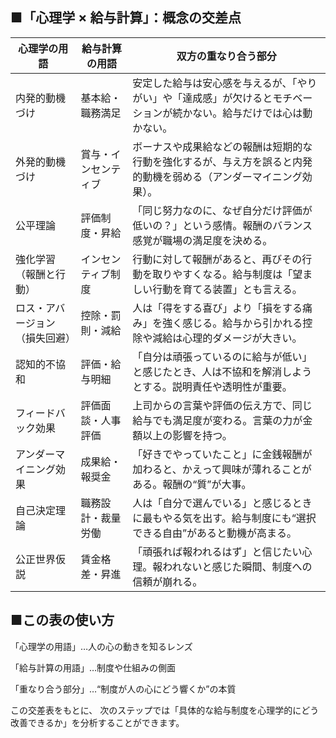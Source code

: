 ## ■「心理学 × 給与計算」：概念の交差点

| 心理学の用語          | 給与計算の用語    | 双方の重なり合う部分                                          |
| --------------- | ---------- | ----------------------------------------------------------- |
| 内発的動機づけ         | 基本給・職務満足   | 安定した給与は安心感を与えるが、「やりがい」や「達成感」が欠けるとモチベーションが続かない。給与だけでは心は動かない。 |
| 外発的動機づけ         | 賞与・インセンティブ | ボーナスや成果給などの報酬は短期的な行動を強化するが、与え方を誤ると内発的動機を弱める（アンダーマイニング効果）。   |
| 公平理論            | 評価制度・昇給    | 「同じ努力なのに、なぜ自分だけ評価が低いの？」という感情。報酬のバランス感覚が職場の満足度を決める。          |
| 強化学習（報酬と行動）     | インセンティブ制度  | 行動に対して報酬があると、再びその行動を取りやすくなる。給与制度は「望ましい行動を育てる装置」とも言える。       |
| ロス・アバージョン（損失回避） | 控除・罰則・減給   | 人は「得をする喜び」より「損をする痛み」を強く感じる。給与から引かれる控除や減給は心理的ダメージが大きい。       |
| 認知的不協和          | 評価・給与明細    | 「自分は頑張っているのに給与が低い」と感じたとき、人は不協和を解消しようとする。説明責任や透明性が重要。        |
| フィードバック効果       | 評価面談・人事評価  | 上司からの言葉や評価の伝え方で、同じ給与でも満足度が変わる。言葉の力が金額以上の影響を持つ。              |
| アンダーマイニング効果     | 成果給・報奨金    | 「好きでやっていたこと」に金銭報酬が加わると、かえって興味が薄れることがある。報酬の“質”が大事。           |
| 自己決定理論          | 職務設計・裁量労働  | 人は「自分で選んでいる」と感じるときに最もやる気を出す。給与制度にも“選択できる自由”があると動機が高まる。      |
| 公正世界仮説          | 賃金格差・昇進    | 「頑張れば報われるはず」と信じたい心理。報われないと感じた瞬間、制度への信頼が崩れる。                 |

## ■この表の使い方

「心理学の用語」…人の心の動きを知るレンズ

「給与計算の用語」…制度や仕組みの側面

「重なり合う部分」…“制度が人の心にどう響くか”の本質

この交差表をもとに、
次のステップでは「具体的な給与制度を心理学的にどう改善できるか」を分析することができます。
